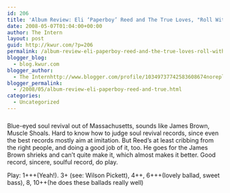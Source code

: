 ```yaml
---
id: 206
title: 'Album Review: Eli ‘Paperboy’ Reed and The True Loves, "Roll With You"'
date: 2008-05-07T01:04:00+00:00
author: The Intern
layout: post
guid: http://kwur.com/?p=206
permalink: /album-review-eli-paperboy-reed-and-the-true-loves-roll-with-you/
blogger_blog:
  - blog.kwur.com
blogger_author:
  - The Internhttp://www.blogger.com/profile/10349737742583608674noreply@blogger.com
blogger_permalink:
  - /2008/05/album-review-eli-paperboy-reed-and-true.html
categories:
  - Uncategorized
---
```

<div class="pf-content">
  <p>
    <a onblur="try {parent.deselectBloggerImageGracefully();} catch(e) {}" href="http://www.kwur.com/blog/uploaded_images/MP3_eli1_20071112_110912-761950.jpg"><img style="margin: 0px auto 10px; display: block; text-align: center; cursor: pointer;" src="http://www.kwur.com/blog/uploaded_images/MP3_eli1_20071112_110912-761947.jpg" alt="" border="0" /></a>Blue-eyed soul revival out of Massachusetts, sounds like James Brown, Muscle Shoals. Hard to know how to judge soul revival records, since even the best records mostly aim at imitation. But Reed’s at least cribbing from the right people, and doing a good job of it, too. He goes for the James Brown shrieks and can’t quite make it, which almost makes it better. Good record, sincere, soulful record, do play.
  </p>
  
  <p>
    Play: 1+++(Yeah!). 3+ (see: Wilson Pickett), 4++, 6+++(lovely ballad, sweet bass), 8, 10++(he does these ballads really well)
  </p>
</div>
